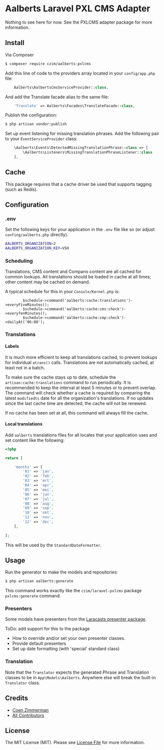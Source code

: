 # Aalberts Laravel PXL CMS Adapter

Nothing to see here for now. See the PXLCMS adapter package for more information.


## Install

Via Composer

``` bash
$ composer require czim/aalberts-pxlcms
```

Add this line of code to the providers array located in your `config/app.php` file:

``` php
    Aalberts\AalbertsCmsServiceProvider::class,
```

And add the Translate facade alias to the same file:

``` php
    'Translate' => Aalberts\Facades\TranslateFacade::class,
```

Publish the configuration:

``` bash
$ php artisan vendor:publish
```

Set up event listening for missing translation phrases. Add the following pair to your `EventServiceProvider` class:

``` php
    \Aalberts\Events\DetectedMissingTranslationPhrase::class => [
        \Aalberts\Listeners\MissingTranslationPhraseListener::class
    ], 
```

## Cache

This package requires that a cache driver be used that supports tagging (such as Redis).


## Configuration

### .env

Set the following keys for your application in the `.env` file like so (or adjust `confing/aalberts.php` directly).

``` bash
AALBERTS_ORGANIZATION=2
AALBERTS_ORGANIZATION_KEY=VSH
```

### Scheduling

Translations, CMS content and Compano content are all cached for common lookups.
All translations should be loaded in cache at all times; other content may be cached on demand.

A typical schedule for this in your `Console/Kernel.php` is:

```
        $schedule->command('aalberts:cache:translations')->everyFiveMinutes();
        $schedule->command('aalberts:cache:cms:check')->everyTenMinutes();
        $schedule->command('aalberts:cache:cmp:check')->dailyAt('06:00');
```


### Translations

#### Labels

It is much more efficient to keep all translations cached, to prevent lookups for individual `atrans()` calls.
Translations are not automatically cached, at least not in a batch. 

To make sure the cache stays up to date, schedule the `artisan:cache:translations` command to run periodically.
It is recommended to keep the interval at least 5 minutes or to prevent overlap. 
The command will check whether a cache is required by comparing the latest `modifiedts` date for all the organization's translations.
If no updates since the last cache time are detected, the cache will not be renewed. 

If no cache has been set at all, this command will always fill the cache.

#### Local translations

Add `aalberts` translations files for all locales that your application uses and set content like the following:

``` php
<?php

return [

    'months' => [
        '01' => 'jan',
        '02' => 'feb',
        '03' => 'mrt',
        '04' => 'apr',
        '05' => 'mei',
        '06' => 'jun',
        '07' => 'jul',
        '08' => 'aug',
        '09' => 'sep',
        '10' => 'okt',
        '11' => 'nov',
        '12' => 'dec',
    ],
    
];
```

This will be used by the `StandardDateFormatter`.


## Usage

Run the generator to make the models and repositories:

``` bash
$ php artisan aalberts:generate
```

This command works exactly like the `czim/laravel-pxlcms` package `pxlcms:generate` command.


### Presenters

Some models have presenters from the [Laracasts presenter package](https://github.com/laracasts/Presenter).

ToDo: add support for this to the package
- How to override and/or set your own presenter classes.
- Provide default presenters
- Set up date formatting (with 'special' standard class)

### Translation

Note that the `Translator` expects the generated Phrase and Translation classes to be in `App\Models\Aalberts`.
Anywhere else will break the built-in `Translator` class.


## Credits

- [Coen Zimmerman][link-author]
- [All Contributors][link-contributors]

## License

The MIT License (MIT). Please see [License File](LICENSE.md) for more information.

[ico-version]: https://img.shields.io/packagist/v/czim/laravel-pxlcms.svg?style=flat-square
[ico-license]: https://img.shields.io/badge/license-MIT-brightgreen.svg?style=flat-square
[ico-downloads]: https://img.shields.io/packagist/dt/czim/laravel-pxlcms.svg?style=flat-square

[link-packagist]: https://packagist.org/packages/czim/aalberts-pxlcms
[link-downloads]: https://packagist.org/packages/czim/aalberts-pxlcms
[link-author]: https://github.com/czim
[link-contributors]: ../../contributors
